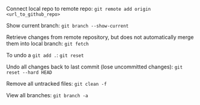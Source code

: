 Connect local repo to remote repo: `git remote add origin <url_to_github_repo>`

Show current branch: `git branch --show-current`

Retrieve changes from remote repository, but does not automatically merge them into local branch: `git fetch`

To undo a `git add .`: `git reset`

Undo all changes back to last commit (lose uncommitted changes): `git reset --hard HEAD`

Remove all untracked files: `git clean -f`

View all branches: `git branch -a`
